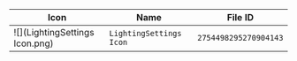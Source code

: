 | Icon | Name | File ID |
| ---  | ---  | ---     |
| ![](LightingSettings Icon.png) | `LightingSettings Icon` | `2754498295270904143` |
